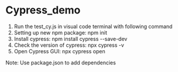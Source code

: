 # Cypress_demo
1. Run the test_cy.js in visual code terminal with following command 
3. Setting up new npm package: npm init
4. Install cypress: npm install cypress --save-dev
5. Check the version of cypress: npx cypress -v
6. Open Cypress GUI: npx cypress open

Note: Use package.json to add dependencies

<!-- {
  "name": "cypress_jsautomation",
  "version": "1.0.0",
  "description": "1. Run the test_cy.js in visual code terminal with following command \r 3. Setting up new npm package: npm init\r 4. Install cypress: npm install cypress\r 5. Check the version of cypress: npx cypress -v\r 6. Open Cypress GUI: npx cypress open",
  "main": "index.js",
  "scripts": {
    "test": "npx cypress run"
  },
  "author": "",
  "license": "ISC",
  "devDependencies": {
    "@cypress/code-coverage": "^3.12.39",
    "babel-plugin-istanbul": "^6.1.1",
    "cypress": "^13.11.0",
    "cypress-iframe": "^1.0.1",
    "cypress-mochawesome-reporter": "^3.8.2",
    "cypress-sql-server": "^1.0.0",
    "cypress-xpath": "^2.0.1",
    "dotenv": "^16.4.5",
    "istanbul-lib-coverage": "^3.2.2",
    "istanbul-lib-instrument": "^6.0.2",
    "jest": "^29.7.0",
    "ts-node": "^10.9.2"
  },
  "dependencies": {
    "-": "^0.0.1",
    "nyc": "^17.0.0",
    "save-dev": "^0.0.1-security"
  }
} -->


